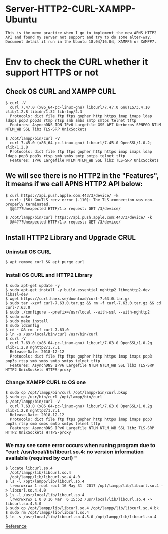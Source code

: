 # Server-HTTP2-CURL-XAMPP-Ubuntu
    This is the memo practice when I go to implement the new APNS HTTP2 API and found my server not support and try to do some alter-way.
    Document detail it run in the Ubuntu 18.04/16.04, XAMPP5 or XAMPP7.

# Env to check the CURL whether it support HTTPS or not

## Check OS CURL and XAMPP CURL
    $ curl -V
      curl 7.47.0 (x86_64-pc-linux-gnu) libcurl/7.47.0 GnuTLS/3.4.10 zlib/1.2.8 libidn/1.32 librtmp/2.3
      Protocols: dict file ftp ftps gopher http https imap imaps ldap ldaps pop3 pop3s rtmp rtsp smb smbs smtp smtps telnet tftp 
      Features: AsynchDNS IDN IPv6 Largefile GSS-API Kerberos SPNEGO NTLM NTLM_WB SSL libz TLS-SRP UnixSockets 

    $ /opt/lampp/bin/curl -V
      curl 7.45.0 (x86_64-pc-linux-gnu) libcurl/7.45.0 OpenSSL/1.0.2j zlib/1.2.8
      Protocols: dict file ftp ftps gopher http https imap imaps ldap ldaps pop3 pop3s rtsp smb smbs smtp smtps telnet tftp 
      Features: IPv6 Largefile NTLM NTLM_WB SSL libz TLS-SRP UnixSockets

## We will see there is no HTTP2 in the "Features", it means if we call APNS HTTP2 API below:

    $ curl https://api.push.apple.com:443/3/device/ -k
      curl: (56) GnuTLS recv error (-110): The TLS connection was non-properly terminated.
      @@4???Unexpected HTTP/1.x request: GET /3/device/

    $ /opt/lampp/bin/curl https://api.push.apple.com:443/3/device/ -k
      @@4???Unexpected HTTP/1.x request: GET /3/device/ 

## Install HTTP2 Library and Upgrade CRUL

### Uninstall OS CURL 
    $ apt remove curl && apt purge curl
    
### Install OS CURL and HTTP2 Library
    $ sudo apt-get update -y
    $ sudo apt-get install -y build-essential nghttp2 libnghttp2-dev libssl-dev
    $ wget https://curl.haxx.se/download/curl-7.63.0.tar.gz
    $ sudo tar -xzvf curl-7.63.0.tar.gz && rm -f curl-7.63.0.tar.gz && cd curl-7.63.0
    $ sudo ./configure --prefix=/usr/local --with-ssl --with-nghttp2
    $ sudo make
    $ sudo make install
    $ sudo ldconfig
    $ cd ~ && rm -rf curl-7.63.0
    $ ln -s /usr/local/bin/curl /usr/bin/curl
    $ curl -V 
      curl 7.63.0 (x86_64-pc-linux-gnu) libcurl/7.63.0 OpenSSL/1.0.2g zlib/1.2.8 nghttp2/1.7.1
      Release-Date: 2018-12-12
      Protocols: dict file ftp ftps gopher http https imap imaps pop3 pop3s rtsp smb smbs smtp smtps telnet tftp 
      Features: AsynchDNS IPv6 Largefile NTLM NTLM_WB SSL libz TLS-SRP HTTP2 UnixSockets HTTPS-proxy 

### Change XAMPP CURL to OS one
    $ sudo cp /opt/lampp/bin/curl /opt/lampp/bin/curl.bkup
    $ sudo cp /usr/bin/curl /opt/lampp/bin/curl
    $ /opt/lampp/bin/curl -V
      curl 7.63.0 (x86_64-pc-linux-gnu) libcurl/7.63.0 OpenSSL/1.0.2g zlib/1.2.8 nghttp2/1.7.1
      Release-Date: 2018-12-12
      Protocols: dict file ftp ftps gopher http https imap imaps pop3 pop3s rtsp smb smbs smtp smtps telnet tftp 
      Features: AsynchDNS IPv6 Largefile NTLM NTLM_WB SSL libz TLS-SRP HTTP2 UnixSockets HTTPS-proxy 

### We may see some error occurs when runing program due to "curl: /usr/local/lib/libcurl.so.4: no version information available (required by curl) "
    $ locate libcurl.so.4
      /opt/lampp/lib/libcurl.so.4
      /opt/lampp/lib/libcurl.so.4.4.0
    $ ls -l /opt/lampp/lib/libcurl.so.4
      lrwxrwxrwx 1 root root 16 May 31  2017 /opt/lampp/lib/libcurl.so.4 -> libcurl.so.4.4.0
    $ ls -l /usr/local/lib/libcurl.so.4
      lrwxrwxrwx 1 0 0 16 Mar  6 15:52 /usr/local/lib/libcurl.so.4 -> libcurl.so.4.5.0
    $ sudo cp /opt/lampp/lib/libcurl.so.4 /opt/lampp/lib/libcurl.so.4.bk
    $ sudo rm /opt/lampp/lib/libcurl.so.4
    $ ln -s /usr/local/lib/libcurl.so.4.5.0 /opt/lampp/lib/libcurl.so.4 
[Reference](https://stackoverflow.com/a/38896967)
    
